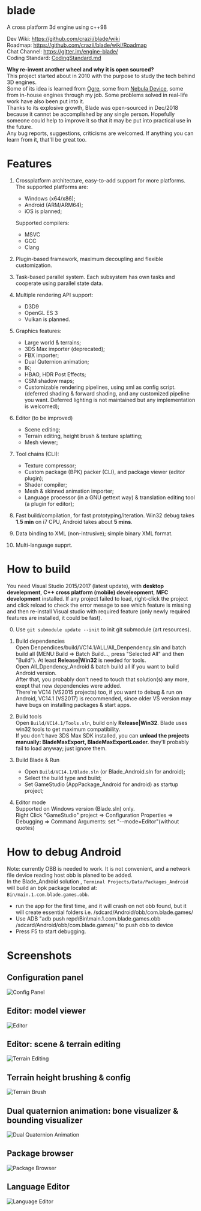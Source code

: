 # blade
A cross platform 3d engine using c++98    

Dev Wiki:  https://github.com/crazii/blade/wiki  
Roadmap:  https://github.com/crazii/blade/wiki/Roadmap  
Chat Channel: https://gitter.im/engine-blade/  
Coding Standard: [CodingStandard.md](https://github.com/crazii/blade/blob/master/Document/CodingStandard.md)

**Why re-invent another wheel and why it is open sourced?**  
This project started about in 2010 with the purpose to study the tech behind 3D engines.  
Some of its idea is learned from [Ogre](https://www.ogre3d.org/), some from [Nebula Device](https://sourceforge.net/projects/nebulaengine/), some from in-house engines through my job. Some problems solved in real-life work have also been put into it.  
Thanks to its explosive growth, Blade was open-sourced in Dec/2018 because it cannot be accomplished by any single person. Hopefully someone could help to improve it so that it may be put into practical use in the future.  
Any bug reports, suggestions, criticisms are welcomed. If anything you can learn from it, that'll be great too.    


# Features
  1. Crossplatform architecture, easy-to-add support for more platforms. The supported platforms are:  
      * Windows (x64/x86);  
      * Android (ARM/ARM64);  
      * iOS is planned;  
      
      Supported compilers:
      * MSVC 
      * GCC
      * Clang
      
  2. Plugin-based framework, maximum decoupling and flexible customization.  
  3. Task-based parallel system. Each subsystem has own tasks and cooperate using parallel state data.  
  4. Multiple rendering API support:
      * D3D9  
      * OpenGL ES 3  
      * Vulkan is planned.  
  5. Graphics features:  
      * Large world & terrains;  
      * 3DS Max importer (deprecated);  
      * FBX importer;
      * Dual Quternion animation;  
      * IK;  
      * HBAO, HDR Post Effects;  
      * CSM shadow maps;  
      * Customizable rendering pipelines, using xml as config script. (deferred shading & forward shading, and any customized pipeline you want. Deferred lighting is not maintained but any implementation is welcomed);  
  6. Editor (to be improved)  
      * Scene editing;  
      * Terrain editing, height brush & texture splatting;  
      * Mesh viewer;  
      
  7. Tool chains (CLI):  
      * Texture compressor;  
      * Custom package (BPK) packer (CLI), and package viewer (editor plugin);  
      * Shader compiler;  
      * Mesh & skinned animation importer;  
      * Language processor (in a GNU gettext way) & translation editing tool (a plugin for editor);
  8. Fast build/compilation, for fast prototyping/iteration. Win32 debug takes **1.5 min** on i7 CPU, Android takes about **5 mins**.  
  9. Data binding to XML (non-intrusive); simple binary XML format.  
  10. Multi-language supprt.  

# How to build
You need Visual Studio 2015/2017 (latest update), with **desktop develepment**, **C++ cross platform (mobile) develeopment**, **MFC development** installed. If any project failed to load, right-click the project and click reload to check the error messge to see which feature is missing and then re-install Visual studio with required feature (only newly required features are installed, it could be fast).  

  0. Use `git submodule update --init` to init git submodule (art resources).  

  1. Build dependencies  
    Open Denpendices/build/VC14.1/ALL/All_Denpendency.sln and batch build all (MENU:Build => Batch Build..., press "Selected All" and then "Build"). At least **Release|Win32** is needed for tools.  
    Open All_Dpendency_Android & batch build all if you want to build Android version.  
    After that, you probably don't need to touch that solution(s) any more, exept that new dependencies were added.  
    There're VC14 (VS2015 projects) too, if you want to debug & run on Android, VC14.1 (VS2017) is recommended, since older VS version may have bugs on installing packages & start apps.  
    
  2. Build tools  
    Open `Build/VC14.1/Tools.sln`, build only **Release|Win32**. Blade uses win32 tools to get maximum compatibility.  
    If you don't have 3DS Max SDK installed, you can **unload the projects manually: BladeMaxExport, BladeMaxExportLoader.** they'll probably fail to load anyway; just ignore them.  
    
  3. Build Blade & Run  
      * Open `Build/VC14.1/Blade.sln` (or Blade_Android.sln for android);  
      * Select the build type and build;  
      * Set GameStudio (AppPackage_Android for android) as startup project;  
   
   4. Editor mode  
    Supported on Windows version (Blade.sln) only.  
    Right Click "GameStudio" project => Configuration Properties => Debugging => Command Arguments: set "--mode=Editor"(without quotes)  
    
# How to debug Android
  Note: currently OBB is needed to work. It is not convenient, and a network file device reading host obb is planed to be added.  
  In the Blade_Android solution , `Terminal Projects/Data/Packages_Android` will build an bpk package located at:  
  `Bin/main.1.com.blade.games.obb`.
  * run the app for the first time, and it will crash on not obb found, but it will create essential folders i.e. /sdcard/Android/obb/com.blade.games/  
  * Use ADB "adb push repo\Bin\main.1.com.blade.games.obb /sdcard/Android/obb/com.blade.games/" to push obb to device
  * Press F5 to start debugging.
  

# Screenshots
 ## Configuration panel  
 ![Config Panel](https://raw.githubusercontent.com/crazii/blade/master/Document/ScreenShots/config_panel.jpg)
 ## Editor: model viewer  
 ![Editor](https://raw.githubusercontent.com/crazii/blade/master/Document/ScreenShots/editor.jpg)
 ## Editor: scene & terrain editing  
 ![Terrain Editing](https://raw.githubusercontent.com/crazii/blade/master/Document/ScreenShots/editor_terrain.jpg)
 ## Terrain height brushing & config  
 ![Terrain Brush](https://raw.githubusercontent.com/crazii/blade/master/Document/ScreenShots/terrain_brush.jpg)
 ## Dual quaternion animation: bone visualizer & bounding visualizer  
 ![Dual Quaternion Animation](https://raw.githubusercontent.com/crazii/blade/master/Document/ScreenShots/animation.jpg)
 ## Package browser  
 ![Package Browser](https://raw.githubusercontent.com/crazii/blade/master/Document/ScreenShots/package_browser.png)
 ## Language Editor  
![Language Editor](https://raw.githubusercontent.com/crazii/blade/master/Document/ScreenShots/lang_edit.png)
